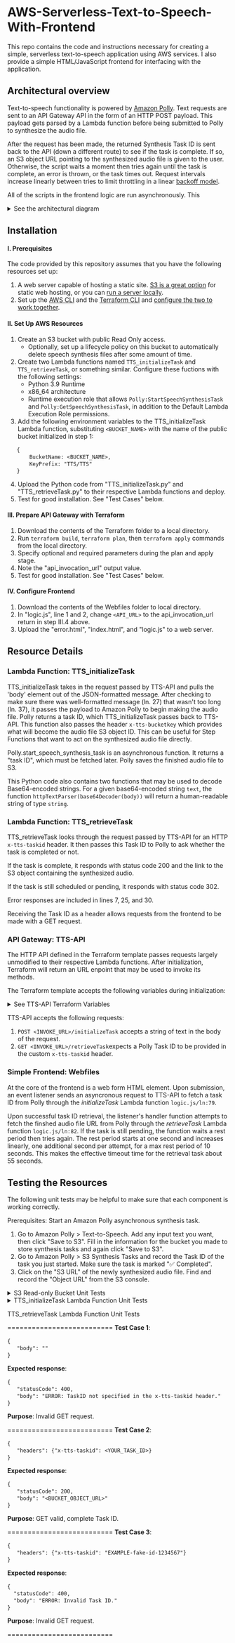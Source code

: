 # AWS-Serverless-Text-to-Speech-With-Frontend
This repo contains the code and instructions necessary for creating a simple, serverless text-to-speech application using AWS services. I also provide a simple HTML/JavaScript frontend for interfacing with the application.

## Architectural overview
Text-to-speech functionality is powered by [Amazon Polly](https://aws.amazon.com/polly/). Text requests are sent to an API Gateway API in the form of an HTTP POST payload. This payload gets parsed by a Lambda function before being submitted to Polly to synthesize the audio file.

After the request has been made, the returned Synthesis Task ID is sent back to the API (down a different route) to see if the task is complete. If so, an S3 object URL pointing to the synthesized audio file is given to the user. Otherwise, the script waits a moment then tries again until the task is complete, an error is thrown, or the task times out. Request intervals increase linearly between tries to limit throttling in a linear [backoff model](https://docs.aws.amazon.com/general/latest/gr/api-retries.html).

All of the scripts in the frontend logic are run asynchronously. This 

<details><Summary>See the architectural diagram</summary>

 ![Architecture of this project](Assets/Architectural-diagram.png)
</details>

## Installation
#### I. Prerequisites
The code provided by this repository assumes that you have the following resources set up: 
1. A web server capable of hosting a static site. [S3 is a great option](https://docs.aws.amazon.com/AmazonS3/latest/userguide/WebsiteHosting.html) for static web hosting, or you can [run a server locally](https://developer.mozilla.org/en-US/docs/Learn/Common_questions/Tools_and_setup/set_up_a_local_testing_server).
3. Set up the [AWS CLI](https://docs.aws.amazon.com/cli/latest/userguide/getting-started-install.html) and the [Terraform CLI](https://developer.hashicorp.com/terraform/tutorials/aws-get-started/install-cli) and [configure the two to work together](https://developer.hashicorp.com/terraform/tutorials/aws-get-started/aws-build).

#### II. Set Up AWS Resources

1. Create an S3 bucket with public Read Only access. 
   - Optionally, set up a lifecycle policy on this bucket to automatically delete speech synthesis files after some amount of time.
2. Create two Lambda functions named `TTS_initializeTask` and `TTS_retrieveTask`, or something similar. Configure these fuctions with the following settings: 
   - Python 3.9 Runtime
   - x86_64 architecture
   - Runtime execution role that allows `Polly:StartSpeechSynthesisTask` and `Polly:GetSpeechSynthesisTask`, in addition to the Default Lambda Execution Role permissions.
3. Add the following environment variables to the TTS_initializeTask Lambda function, substituting `<BUCKET_NAME>` with the name of the public bucket initialized in step 1:
```
   {
       BucketName: <BUCKET_NAME>,
       KeyPrefix: "TTS/TTS"
   }
```
4. Upload the Python code from "TTS_initializeTask.py" and "TTS_retrieveTask.py" to their respective Lambda functions and deploy.
5. Test for good installation. See "Test Cases" below.

#### III. Prepare API Gateway with Terraform
1. Download the contents of the Terraform folder to a local directory.
2. Run `terraform build`, `terraform plan`, then `terraform apply` commands from the local directory.
3. Specify optional and required parameters during the plan and apply stage.
4. Note the "api_invocation_url" output value.
5. Test for good installation. See "Test Cases" below.

#### IV. Configure Frontend
1. Download the contents of the Webfiles folder to local directory.
2. In "logic.js", line 1 and 2, change `<API_URL>` to the api_invocation_url return in step III.4 above.
3. Upload the "error.html", "index.html", and "logic.js" to a web server.

## Resource Details
### Lambda Function: TTS_initializeTask
TTS_initializeTask takes in the request passed by TTS-API and pulls the 'body' element out of the JSON-formatted message. After checking to make sure there was well-formatted message (ln. 27) that wasn't too long (ln. 37), it passes the payload to Amazon Polly to begin making the audio file. Polly returns a task ID, which TTS_initializeTask passes back to TTS-API. This function also passes the header `x-tts-bucketkey` which provides what will become the audio file S3 object ID. This can be useful for Step Functions that want to act on the synthesized audio file directly. 

Polly.start_speech_synthesis_task is an asynchronous function. It returns a "task ID", which must be fetched later. Polly saves the finished audio file to S3.

This Python code also contains two functions that may be used to decode Base64-encoded strings. For a given base64-encoded string `text`, the function `httpTextParser(base64Decoder(body))` will return a human-readable string of type `string`.

### Lambda Function: TTS_retrieveTask
TTS_retrieveTask looks through the request passed by TTS-API for an HTTP `x-tts-taskid` header. It then passes this Task ID to Polly to ask whether the task is completed or not. 

If the task is complete, it responds with status code 200 and the link to the S3 object containing the synthesized audio. 

If the task is still scheduled or pending, it responds with status code 302.

Error responses are included in lines 7, 25, and 30.

Receiving the Task ID as a header allows requests from the frontend to be made with a GET request.

### API Gateway: TTS-API
The HTTP API defined in the Terraform template passes requests largely unmodified to their respective Lambda functions. After initialization, Terraform will return an URL enpoint that may be used to invoke its methods. 

The Terraform template accepts the following variables during initialization:

<details><summary>See TTS-API Terraform Variables</summary>

|Variable|Description|
|---|---|
origin*|Defines the access-control-allow-origin variable in the API CORS policy. If hosting the frontend as an S3 static bucket, typically this takes the form http://bucket-name.s3-website[-/.]Region.amazonaws.com. If running the frontend on localhost, "*" is more appropriate.
initializeTask_lambda_name*|Name of the Lambda function containing the code from TTS_initializeTask.py. Typically, this is "TTS_initializeTask".
retrieveTask_lambda_name*|Name of the Lambda function containing the code from TTS_retrieveTask.py. Typically, this is "TTS_retrieveTask".
initializeTask_lambda_qualifier|The Alias name or version number of the initializeTask Lambda function. E.g., $LATEST, my-alias, or 1. Defaults to $LATEST.
retrieveTask_lambda_qualifier|The Alias name or version number of the retrieveTask Lambda function. E.g., $LATEST, my-alias, or 1. Defaults to $LATEST.
default_api_burst_limit|Defaults to 5 to avoid racking up charges.
default_api_rate_limit|Defaults to 5 to avoid racking up charges.

*Required
</details>

TTS-API accepts the following requests:
1. `POST <INVOKE_URL>/initializeTask` accepts a string of text in the body of the request.
2. `GET <INVOKE_URL>/retrieveTask`expects a Polly Task ID to be provided in the custom `x-tts-taskid` header.

### Simple Frontend: Webfiles
At the core of the frontend is a web form HTML element. Upon submission, an event listener sends an asyncronous request to TTS-API to fetch a task ID from Polly through the  *initializeTask*  Lambda function `logic.js/ln:79`. 

Upon successful task ID retrieval, the listener's handler function attempts to fetch the finshed audio file URL from Polly through the *retrieveTask* Lambda function `logic.js/ln:82`. If the task is still pending, the function waits a rest period then tries again. The rest period starts at one second and increases linearly, one additional second per attempt, for a max rest period of 10 seconds. This makes the effective timeout time for the retrieval task about 55 seconds.

## Testing the Resources
The following unit tests may be helpful to make sure that each component is working correctly.

Prerequisites: Start an Amazon Polly asynchronous synthesis task.
1. Go to Amazon Polly > Text-to-Speech. Add any input text you want, then click "Save to S3". Fill in the information for the bucket you made to store synthesis tasks and again click "Save to S3".
2. Go to Amazon Polly > S3 Synthesis Tasks and record the Task ID of the task you just started. Make sure the task is marked "✅ Completed". 
3. Click on the "S3 URL" of the newly synthesized audio file. Find and record the "Object URL" from the S3 console.

<Details><Summary>S3 Read-only Bucket Unit Tests</Summary>

* Attempt to open your Object URL from an Incognito window in your browser. If you can open it, then permissions are suitable adequately public.
</Details>

<Details><Summary>TTS_initializeTask Lambda Function Unit Tests</Summary>
==========================

**Test Case 1**:
```
{
   "body": "This is a test of the initialize task Lambda function"
}
```
**Expected response**: 
```
{
   "isBase64Encoded": False,
   "statusCode": 202,
   "headers": {"x-tts-bucketkey": <SOME_BUCKET_KEY>},
   "body": {"taskId": <SOME_TASK_ID>}
}
```
**Purpose**: Simulates a good request.

==========================

**Test Case 2**:
```
{
   "body": "a b c d e f g h i j k l m n o p q r s t u v w x y z a b c d e f g h i j k l m n o p q r s t u v w x y z"
}
```
**Expected response**: 
```
{
   "statusCode": 413,
   "body": "Your message is too long. Try again"
}
```
**Purpose**: Body > 50 words.

==========================

**Test Case 3**:
```
{
   "body": "ThisIsATestOfARequestWithFewerThanFiftyWordsButMoreThanThreeHundredCharacters ThisIsATestOfARequestWithFewerThanFiftyWordsButMoreThanThreeHundredCharacters ThisIsATestOfARequestWithFewerThanFiftyWordsButMoreThanThreeHundredCharacters ThisIsATestOfARequestWithFewerThanFiftyWordsButMoreThanThreeHundredCharacters"
}
```
**Expected response**: 
```
{
   "statusCode": 413,
   "body": "Your message is too long. Try again"
}
```
**Purpose**: Body > 300 characters.

==========================

**Test Case 4**:
```
{"resource": "/{tts+}", 
   "path": "/", 
   "httpMethod": "GET", 
   "headers": {
      "origin": "null",
      "httpMethod": "GET"
   },
   "isBase64Encoded": false
}
```
**Expected response**: 
```
{
  "statusCode": 400,
  "body": "ERROR: TTS payload not specified"
}
```
**Purpose**: Request with no body (for example, from a GET request)

</Details>

TTS_retrieveTask Lambda Function Unit Tests

==========================
**Test Case 1**:
```
{
   "body": ""
}
```
**Expected response**: 
```
{
   "statusCode": 400,
   "body": "ERROR: TaskID not specified in the x-tts-taskid header."
}
```
**Purpose**: Invalid GET request.

==========================
**Test Case 2**:
```
{
   "headers": {"x-tts-taskid": <YOUR_TASK_ID>}
}
```
**Expected response**: 
```
{
   "statusCode": 200,
   "body": "<BUCKET_OBJECT_URL>"
}
```
**Purpose**: GET valid, complete Task ID.

==========================
**Test Case 3**:
```
{
   "headers": {"x-tts-taskid": "EXAMPLE-fake-id-1234567"}
}
```
**Expected response**: 
```
{
  "statusCode": 400,
  "body": "ERROR: Invalid Task ID."
}
```
**Purpose**: Invalid GET request.

==========================